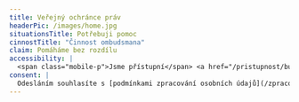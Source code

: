 ```yaml
---
title: Veřejný ochránce práv
headerPic: /images/home.jpg
situationsTitle: Potřebuji pomoc
cinnostTitle: "Činnost ombudsmana"
claim: Pomáháme bez rozdílu
accessibility: |
  <span class="mobile-p">Jsme přístupní</span> <a href="/pristupnost/budova/" class="movement">lidem s pohybovým znevýhodněním,</a> <a href="/pristupnost/" class="seeing">lidem se zrakovým znevýhodněním,</a> <a href="/pristupnost/" class="hearing">lidem se sluchovým znevýhodněním,</a> <span class="mobile-p">i lidem s jinými <a href="/pristupnost/">speciálními potřebami.</a>
consent: |
  Odesláním souhlasíte s [podmínkami zpracování osobních údajů](/zpracovani-ou/).
---
```

